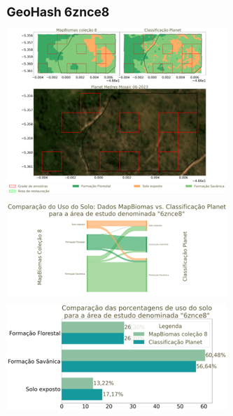 
# GeoHash 6znce8

![GeoHash Mapa 6znce8](figs/6znce8_map.png)


![GeoHash Sankey 6znce8](figs/sankey_6znce8.png)


![GeoHash Porcent 6znce8](figs/6znce8_porcente.png) 
